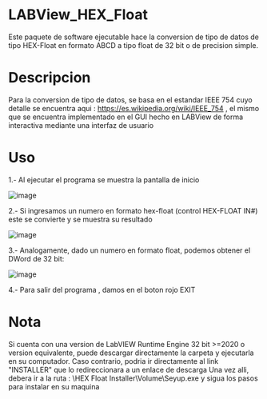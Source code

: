 # LABView_HEX_Float
Este paquete de software ejecutable hace la conversion de tipo de datos de tipo HEX-Float en formato ABCD a tipo float de 32 bit o de precision simple. 

# Descripcion
Para la conversion de tipo de datos, se basa en el estandar IEEE 754 cuyo detalle se encuentra aqui : https://es.wikipedia.org/wiki/IEEE_754 , el mismo que se encuentra implementado en el GUI hecho en LABView de forma interactiva mediante una interfaz de usuario

# Uso
1.- Al ejecutar el programa se muestra la pantalla de inicio

![image](https://user-images.githubusercontent.com/106831539/172471079-214ae651-c90a-4450-aede-b278c4b167ca.png)

2.- Si ingresamos un numero en formato hex-float (control HEX-FLOAT IN#) este se convierte y se muestra su resultado

![image](https://user-images.githubusercontent.com/106831539/172471272-98331989-555f-4f46-9cbe-cdcbd1905a74.png)

3.- Analogamente, dado un numero en formato float, podemos obtener el DWord de 32 bit:

![image](https://user-images.githubusercontent.com/106831539/172472592-c44f17f4-53a9-416f-923b-cd95292dd7a4.png)

4.- Para salir del programa , damos en el boton rojo EXIT

# Nota
Si cuenta con una version de LabVIEW Runtime  Engine 32 bit >=2020 o version equivalente, puede descargar directamente la carpeta y ejecutarla en su computador. Caso contrario, podria ir directamente al link "INSTALLER" que lo redireccionara a un enlace de descarga Una vez alli, debera ir a la ruta : \HEX Float Installer\Volume\Seyup.exe  y sigua los pasos para instalar en su maquina

